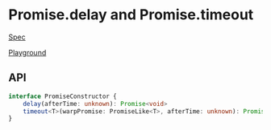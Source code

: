 # Promise.delay and Promise.timeout

[Spec](https://jack-works.github.io/proposal-promise.delay-and-timeout/)

[Playground](https://jack-works.github.io/proposal-promise.delay-and-timeout/playground.html)

## API

```ts
interface PromiseConstructor {
    delay(afterTime: unknown): Promise<void>
    timeout<T>(warpPromise: PromiseLike<T>, afterTime: unknown): Promise<T>
}
```
